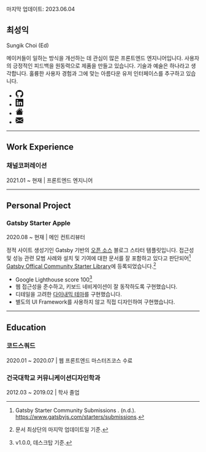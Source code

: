 <span class="datetime">마지막 업데이트: 2023.06.04</span>

<section id ="title">
<h1>최성익</h1>
<p lang="en" id="eng-title">Sungik Choi (Ed)</p>

</section>

<section id="introduce">

<p>메이커들이 일하는 방식을 개선하는 데 관심이 많은 프론트엔드 엔지니어입니다. 사용자의 긍정적인 피드백을 원동력으로 제품을 만들고 있습니다. 기술과 예술은 하나라고 생각합니다. 훌륭한 사용자 경험과 그에 맞는 아름다운 유저 인터페이스를 추구하고 있습니다.</p>

<ul class="contacts">
<li>
<a class="contact" href="https://github.com/sungik-choi">
<svg xmlns="http://www.w3.org/2000/svg" width="20" height="20" fill="currentColor" viewBox="0 0 16 16" aria-labelledby="github-link" >
<title id="github-link">GitHub 링크</title>
<path d="M8 0C3.58 0 0 3.58 0 8c0 3.54 2.29 6.53 5.47 7.59.4.07.55-.17.55-.38 0-.19-.01-.82-.01-1.49-2.01.37-2.53-.49-2.69-.94-.09-.23-.48-.94-.82-1.13-.28-.15-.68-.52-.01-.53.63-.01 1.08.58 1.23.82.72 1.21 1.87.87 2.33.66.07-.52.28-.87.51-1.07-1.78-.2-3.64-.89-3.64-3.95 0-.87.31-1.59.82-2.15-.08-.2-.36-1.02.08-2.12 0 0 .67-.21 2.2.82.64-.18 1.32-.27 2-.27.68 0 1.36.09 2 .27 1.53-1.04 2.2-.82 2.2-.82.44 1.1.16 1.92.08 2.12.51.56.82 1.27.82 2.15 0 3.07-1.87 3.75-3.65 3.95.29.25.54.73.54 1.48 0 1.07-.01 1.93-.01 2.2 0 .21.15.46.55.38A8.012 8.012 0 0 0 16 8c0-4.42-3.58-8-8-8z"/>
</svg>
</a>
</li>

<li>
<a class="contact" href="https://www.linkedin.com/in/sungik-choi">
<svg xmlns="http://www.w3.org/2000/svg" width="20" height="20" fill="currentColor" viewBox="0 0 16 16" aria-labelledby="linkedin-link">
<title id="linkedin-link">LinkedIn 링크</title>
<path d="M0 1.146C0 .513.526 0 1.175 0h13.65C15.474 0 16 .513 16 1.146v13.708c0 .633-.526 1.146-1.175 1.146H1.175C.526 16 0 15.487 0 14.854V1.146zm4.943 12.248V6.169H2.542v7.225h2.401zm-1.2-8.212c.837 0 1.358-.554 1.358-1.248-.015-.709-.52-1.248-1.342-1.248-.822 0-1.359.54-1.359 1.248 0 .694.521 1.248 1.327 1.248h.016zm4.908 8.212V9.359c0-.216.016-.432.08-.586.173-.431.568-.878 1.232-.878.869 0 1.216.662 1.216 1.634v3.865h2.401V9.25c0-2.22-1.184-3.252-2.764-3.252-1.274 0-1.845.7-2.165 1.193v.025h-.016a5.54 5.54 0 0 1 .016-.025V6.169h-2.4c.03.678 0 7.225 0 7.225h2.4z"/>
</svg>
</a>
</li>

<li>
<a class="contact" href="https://sungikchoi.com">
<svg xmlns="http://www.w3.org/2000/svg" width="20" height="20" fill="currentColor" viewBox="0 0 16 16" aria-labelledby="homepage-link">
<title id="homepage-link">홈페이지 링크</title>
<path d="M8.707 1.5a1 1 0 0 0-1.414 0L.646 8.146a.5.5 0 0 0 .708.708L8 2.207l6.646 6.647a.5.5 0 0 0 .708-.708L13 5.793V2.5a.5.5 0 0 0-.5-.5h-1a.5.5 0 0 0-.5.5v1.293L8.707 1.5Z"/>
<path d="m8 3.293 6 6V13.5a1.5 1.5 0 0 1-1.5 1.5h-9A1.5 1.5 0 0 1 2 13.5V9.293l6-6Z"/>
</svg>
</a>
</li>

<li>
<a class="contact" href="mailto:sungik.dev@gmail.com">
<svg xmlns="http://www.w3.org/2000/svg" width="20" height="20" fill="currentColor" viewBox="0 0 16 16" aria-labelledby="email-link">
<title id="email-link">이메일 링크</title>
<path d="M.05 3.555A2 2 0 0 1 2 2h12a2 2 0 0 1 1.95 1.555L8 8.414.05 3.555ZM0 4.697v7.104l5.803-3.558L0 4.697ZM6.761 8.83l-6.57 4.027A2 2 0 0 0 2 14h12a2 2 0 0 0 1.808-1.144l-6.57-4.027L8 9.586l-1.239-.757Zm3.436-.586L16 11.801V4.697l-5.803 3.546Z"/>
</svg>
</a>
</li>
</ul>

---

<section id="career">

<h2>Work Experience</h2>

<h3>채널코퍼레이션</h3>

<span class="datetime">2021.01 ~ 현재 | 프론트엔드 엔지니어</span>

</section>

---

<section id="project">

<h2>Personal Project</h2>

<h3>Gatsby Starter Apple</h3>

<span class="datetime">2020.08 ~ 현재 | 메인 컨트리뷰터</span>

정적 사이트 생성기인 Gatsby 기반의 [오픈 소스](https://github.com/sungik-choi/gatsby-starter-apple) 블로그 스타터 템플릿입니다. 접근성 및 성능 관련 모범 사례와 설치 및 기여에 대한 문서를 잘 포함하고 있다고 판단되어[^1] [Gatsby Offical Community Starter Library](https://www.gatsbyjs.com/starters/sungik-choi/gatsby-starter-apple)에 등록되었습니다.[^2]

- Google Lighthouse score 100[^3]
- 웹 접근성을 준수하고, 키보드 네비게이션이 잘 동작하도록 구현했습니다.
- 디테일을 고려한 [다이내믹 테마](https://www.sungikchoi.com/blog/gatsby-dark-mode/)를 구현했습니다.
- 별도의 UI Framework를 사용하지 않고 직접 디자인하여 구현했습니다.

---

<section id="education">

<h2>Education</h2>

### 코드스쿼드

<span class="datetime">2020.01 ~ 2020.07 | 웹 프론트엔드 마스터즈코스 수료</span>

### 건국대학교 커뮤니케이션디자인학과

<span class="datetime">2012.03 ~ 2019.02 | 학사 졸업</span>

</section>

[^1]: Gatsby Starter Community Submissions . (n.d.). <https://www.gatsbyjs.com/starters/submissions>.
[^2]: 문서 최상단의 마지막 업데이트일 기준.
[^3]: v1.0.0, 데스크탑 기준.
